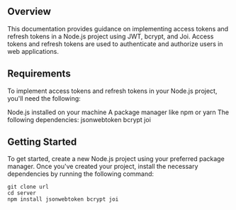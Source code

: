 ## Overview
This documentation provides guidance on implementing access tokens and refresh tokens in a Node.js project using JWT, bcrypt, and Joi. Access tokens and refresh tokens are used to authenticate and authorize users in web applications.

## Requirements
To implement access tokens and refresh tokens in your Node.js project, you'll need the following:

Node.js installed on your machine
A package manager like npm or yarn
The following dependencies:
jsonwebtoken
bcrypt
joi

## Getting Started
To get started, create a new Node.js project using your preferred package manager. Once you've created your project, install the necessary dependencies by running the following command:

```
git clone url
cd server
npm install jsonwebtoken bcrypt joi

```